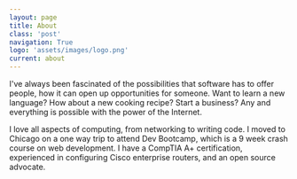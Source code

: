 ```yaml
---
layout: page
title: About
class: 'post'
navigation: True
logo: 'assets/images/logo.png'
current: about
---
```

I've always been fascinated of the possibilities that software has to offer people, how it can open up opportunities for someone. Want to learn a new language? How about a new cooking recipe? Start a business? Any and everything is possible with the power of the Internet.

I love all aspects of computing, from networking to writing code. I moved to Chicago on a one way trip to attend Dev Bootcamp, which is a 9 week crash course on web development. I have a CompTIA A+ certification, experienced in configuring Cisco enterprise routers, and an open source advocate.
